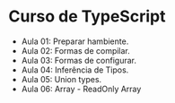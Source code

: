 # Curso de TypeScript

- Aula 01: Preparar hambiente.
- Aula 02: Formas de compilar.
- Aula 03: Formas de configurar.
- Aula 04: Inferência de Tipos.
- Aula 05: Union types.
- Aula 06: Array - ReadOnly Array

